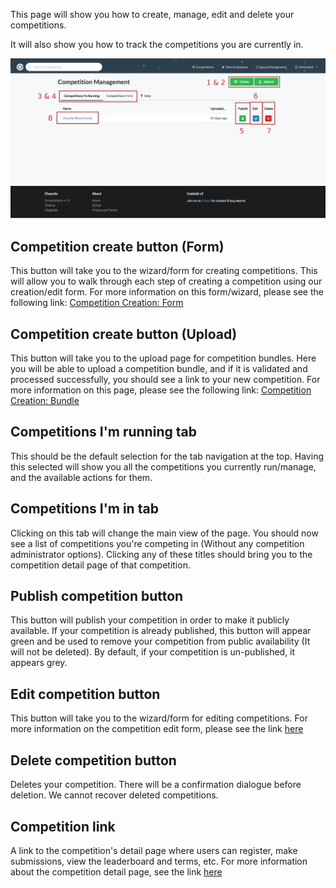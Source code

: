 This page will show you how to create, manage, edit and delete your competitions.

It will also show you how to track the competitions you are currently in.

![v2_labeled_comp_list](../../_attachments/70932628-08974e80-1fef-11ea-9303-734d098df784_17528513089370105.png)

## Competition create button (Form)
This button will take you to the wizard/form for creating competitions. This will allow you to walk through each step of creating a competition using our creation/edit form. For more information on this form/wizard, please see the following link: [Competition Creation: Form](../Benchmark_Creation/Competition-Creation:-Form.md)


## Competition create button (Upload)
This button will take you to the upload page for competition bundles. Here you will be able to upload a competition bundle, and if it is validated and processed successfully, you should see a link to your new competition. For more information on this page, please see the following link: [Competition Creation: Bundle](../Benchmark_Creation/Competition-Creation:-Bundle.md)

## Competitions I'm running tab
This should be the default selection for the tab navigation at the top. Having this selected will show you all the competitions you currently run/manage, and the available actions for them.

## Competitions I'm in tab
Clicking on this tab will change the main view of the page. You should now see a list of competitions you're competing in (Without any competition administrator options). Clicking any of these titles should bring you to the competition detail page of that competition.

## Publish competition button
This button will publish your competition in order to make it publicly available. If your competition is already published, this button will appear green and be used to remove your competition from public availability (It will not be deleted). By default, if your competition is un-published, it appears grey.

## Edit competition button
This button will take you to the wizard/form for editing competitions. For more information on the competition edit form, please see the link [here](../Benchmark_Creation/Competition-Creation:-Form.md)

## Delete competition button
Deletes your competition. There will be a confirmation dialogue before deletion. We cannot recover deleted competitions.

## Competition link
A link to the competition's detail page where users can register, make submissions, view the leaderboard and terms, etc. For more information about the competition detail page, see the link [here](Competition-Detail-Page.md)
